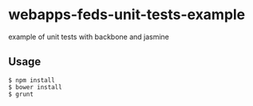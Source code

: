 webapps-feds-unit-tests-example
===============================

example of unit tests with backbone and jasmine

## Usage
```
$ npm install
$ bower install
$ grunt
```

